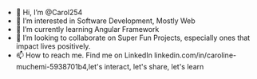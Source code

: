 - 👋 Hi, I’m @Carol254
- 👀 I’m interested in Software Development, Mostly Web
- 🌱 I’m currently learning Angular Framework
- 💞️ I’m looking to collaborate on Super Fun Projects, especially ones that impact lives positively.
- 📫 How to reach me. Find me on LinkedIn  linkedin.com/in/caroline-muchemi-5938701b4,let's interact, let's share, let's learn

<!---
Carol254/Carol254 is a ✨ special ✨ repository because its `README.md` (this file) appears on your GitHub profile.
You can click the Preview link to take a look at your changes.
--->
